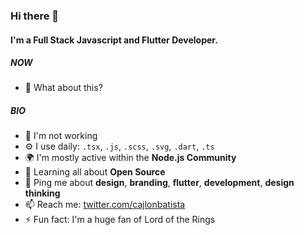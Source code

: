 ### Hi there 👋

#### I'm a Full Stack Javascript and Flutter Developer.

##### NOW

- 🍑 What about this?

##### BIO

- 🏢 I'm not working
- ⚙️ I use daily: `.tsx`, `.js`, `.scss`, `.svg`, `.dart`, `.ts`
- 🌍 I'm mostly active within the **Node.js Community**
- 🌱 Learning all about **Open Source**
- 💬 Ping me about **design**, **branding**, **flutter**, **development**, **design thinking**
- 📫 Reach me: [twitter.com/cajlonbatista](https://twitter.com/cajlonbatista)
- ⚡️ Fun fact: I'm a huge fan of Lord of the Rings
